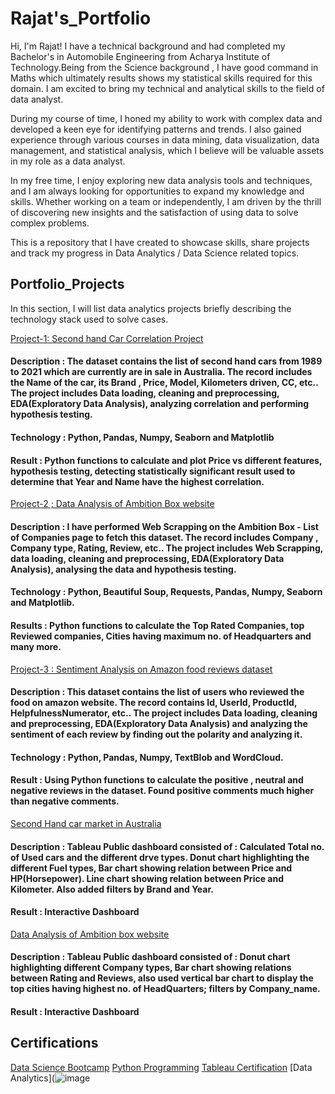 # Rajat's_Portfolio

Hi, I'm Rajat! I have a technical background and had completed my Bachelor's in Automobile Engineering from Acharya Institute of Technology.Being from the Science background , I have good command in Maths which ultimately results shows my statistical skills required for this domain. I am excited to bring my technical and analytical skills to the field of data analyst.

During my course of time, I honed my ability to work with complex data and developed a keen eye for identifying patterns and trends. I also gained experience through various courses in data mining, data visualization, data management, and statistical analysis, which I believe will be valuable assets in my role as a data analyst.

In my free time, I enjoy exploring new data analysis tools and techniques, and I am always looking for opportunities to expand my knowledge and skills. Whether working on a team or independently, I am driven by the thrill of discovering new insights and the satisfaction of using data to solve complex problems.

This is a repository that I have created to showcase skills, share projects and track my progress in Data Analytics / Data Science related topics.

## Portfolio_Projects
In this section, I will list data analytics projects briefly describing the technology stack used to solve cases.

[Project-1: Second hand Car Correlation Project](https://github.com/Rajat5242/Portfolio_Projects/blob/main/Second%20hand%20car%20Correlation%20project%20.ipynb)
#### Description : The dataset contains the list of second hand cars from 1989 to 2021 which are currently are in sale in Australia. The record includes the Name of the car, its Brand , Price, Model, Kilometers driven, CC, etc.. The project includes Data loading, cleaning and preprocessing, EDA(Exploratory Data Analysis), analyzing correlation and performing hypothesis testing.
#### Technology : Python, Pandas, Numpy, Seaborn and Matplotlib
#### Result : Python functions to calculate and plot Price vs different features, hypothesis testing, detecting statistically significant result used to determine that Year and Name have the highest correlation. 

[Project-2 ; Data Analysis of Ambition Box website](https://github.com/Rajat5242/Portfolio_Projects/blob/main/Second%20hand%20car%20Correlation%20project%20.ipynb)
#### Description : I have performed Web Scrapping on the Ambition Box - List of Companies page to fetch this dataset. The record includes Company , Company type, Rating, Review, etc.. The project includes Web Scrapping, data loading, cleaning and preprocessing, EDA(Exploratory Data Analysis), analysing the data and hypothesis testing. 
#### Technology : Python, Beautiful Soup, Requests, Pandas, Numpy, Seaborn and Matplotlib.
#### Results : Python functions to calculate the Top Rated Companies, top Reviewed companies, Cities having maximum no. of Headquarters and many more. 

[Project-3 : Sentiment Analysis on Amazon food reviews dataset](https://github.com/Rajat5242/Portfolio_Projects/blob/main/SENTIMENT%20ANALYSIS%20PROJECT%20.ipynb)
#### Description : This dataset contains the list of users who reviewed the food on amazon website. The record contains Id, UserId, ProductId, HelpfulnessNumerator, etc.. The project includes Data loading, cleaning and preprocessing, EDA(Exploratory Data Analysis) and analyzing the sentiment of each review by finding out the polarity and analyzing it.
#### Technology : Python, Pandas, Numpy, TextBlob and WordCloud.
#### Result : Using Python functions to calculate the positive , neutral and negative reviews in the dataset. Found positive comments much higher than negative comments.

[Second Hand car market in Australia](https://public.tableau.com/views/Australiansecondhandcarmarket/Dashboard1?:language=en-US&publish=yes&:display_count=n&:origin=viz_share_link)
#### Description : Tableau Public dashboard consisted of : Calculated Total no. of Used cars and the different drve types. Donut chart highlighting the different Fuel types, Bar chart showing relation between Price and HP(Horsepower). Line chart showing relation between Price and Kilometer. Also added filters by Brand and Year.
#### Result : Interactive Dashboard

[Data Analysis of Ambition box website](https://public.tableau.com/views/Companieslistfromambitionboxwebsite/Dashboard1?:language=en-US&publish=yes&:display_count=n&:origin=viz_share_link)
#### Description : Tableau Public dashboard consisted of : Donut chart highlighting different Company types, Bar chart showing relations between Rating and Reviews, also used vertical bar chart to display the top cities having highest no. of HeadQuarters; filters by Company_name. 
#### Result : Interactive Dashboard


## Certifications
[Data Science Bootcamp](https://udemy-certificate.s3.amazonaws.com/image/UC-4e788901-0518-4ae3-a9be-780b61b6e14f.jpg)
[Python Programming](https://udemy-certificate.s3.amazonaws.com/image/UC-f941f847-f70d-4b5e-adf7-05d1bb0918cc.jpg)
[Tableau Certification](https://simpli-web.app.link/e/5gblVkcjcxb)
[Data Analytics](![image](https://user-images.githubusercontent.com/122004461/216973145-6cea8dd7-95ee-449c-ae83-334387d1379b.png)


